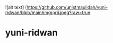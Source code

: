 ![alt text] (https://github.com/unistmaulidah/yuni-ridwan/blob/main/img/prii.jpeg?raw=true
# yuni-ridwan
